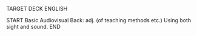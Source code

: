 TARGET DECK
ENGLISH

START
Basic
Audiovisual
Back: adj. (of teaching methods etc.) Using both sight and sound.
END
